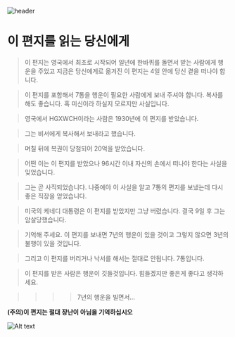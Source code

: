 ![header](https://capsule-render.vercel.app/api?type=Waving&color=4e63d6&height=200&section=header&text=Lucky_Letter&fontSize=50&animation=fadeIn&fontColor=DDDDDD)

# 이 편지를 읽는 당신에게

> 이 편지는 영국에서 최초로 시작되어 일년에 한바퀴를 돌면서 받는 사람에게 행운을 주었고 지금은 당신에게로 옮겨진 이 편지는 4일 안에 당신 곁을 떠나야 합니다. 

>이 편지를 포함해서 7통을 행운이 필요한 사람에게 보내 주셔야 합니다. 복사를 해도 좋습니다. 혹 미신이라 하실지 모르지만 사실입니다.

>영국에서 HGXWCH이라는 사람은 1930년에 이 편지를 받았습니다.

> 그는 비서에게 복사해서 보내라고 했습니다. 

>며칠 뒤에 복권이 당첨되어 20억을 받았습니다.

> 어떤 이는 이 편지를 받았으나 96시간 이내 자신의 손에서 떠나야 한다는 사실을 잊었습니다. 

>그는 곧 사직되었습니다. 나중에야 이 사실을 알고 7통의 편지를 보냈는데 다시 좋은 직장을 얻었습니다. 

>미국의 케네디 대통령은 이 편지를 받았지만 그냥 버렸습니다. 결국 9일 후 그는 암살당했습니다. 

>기억해 주세요. 이 편지를 보내면 7년의 행운이 있을 것이고 그렇지 않으면 3년의 불행이 있을 것입니다. 

>그리고 이 편지를 버리거나 낙서를 해서는 절대로 안됩니다. 7통입니다. 

>이 편지를 받은 사람은 행운이 깃들것입니다. 힘들겠지만 좋은게 좋다고 생각하세요.

>>>>7년의 행운을 빌면서...

**(주의)이 편지는 절대 장난이 아님을 기억하십시오**

![Alt text](https://w7.pngwing.com/pngs/582/327/png-transparent-wellington-cathedral-of-st-paul-anglican-church-in-aotearoa-new-zealand-and-polynesia-organization-anglican-methodist-church-all-saints-parish-wairarapa-others-culture-logo-wellington.png)